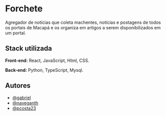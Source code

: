 # Forchete

Agregador de notícias que coleta machentes, notícias e postagens de todos os portais de Macapá e os organiza em artigos a serem disponibilizados em um portal.

## Stack utilizada

**Front-end:** React, JavaScript, Html, CSS.

**Back-end:** Python, TypeScript, Mysql.


## Autores

- [@gabriel](https://www.github.com/Gabriel-1201)
- [@naveganth](https://www.github.com/naveganth)
- [@pcosta23](https://github.com/pcosta23)
